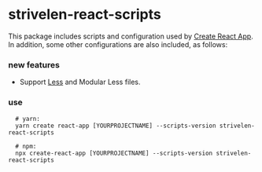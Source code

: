 # strivelen-react-scripts

This package includes scripts and configuration used by [Create React App](https://github.com/facebook/create-react-app). In addition, some other configurations are also included, as follows:

### new features

- Support [Less](https://github.com/less/less.js) and Modular Less files.
  

### use

  ```
    # yarn:
    yarn create react-app [YOURPROJECTNAME] --scripts-version strivelen-react-scripts

    # npm:
    npx create-react-app [YOURPROJECTNAME] --scripts-version strivelen-react-scripts
  ```